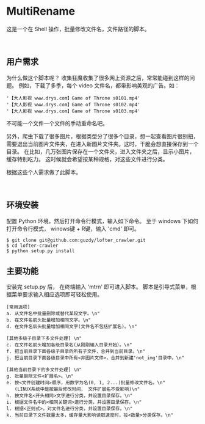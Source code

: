 MultiRename
============

这是一个在 Shell 操作，批量修改文件名，文件路径的脚本。

<br />

用户需求
-------
为什么做这个脚本呢？
收集狂魔收集了很多网上资源之后，常常能碰到这样的问题。
例如，下载了多季，每个 video 文件名，都带影响美观的广告。如：
```file_list
'【大人影视 www.drys.com】Game of Throne s0101.mp4'
'【大人影视 www.drys.com】Game of Throne s0102.mp4'
'【大人影视 www.drys.com】Game of Throne s0103.mp4'
```
不可能一个文件一个文件的手动重命名吧。

另外，爬虫下载了很多图片，根据类型分了很多个目录，想一起查看图片很别扭，
需要退出当前图片文件夹，在进入新图片文件夹。这时，干脆会想直接保存到一个目录。
在比如，几万张图片保存在一个文件夹，进入文件夹之后，显示小图片，缓存特别吃力。
这时候就会希望按某种规格，对这些文件进行分类。

根据这些个人需求做了此脚本。

<br />

环境安装
-------

配置 Python 环境，然后打开命令行模式，输入如下命令。
至于 windows 下如何打开命令行模式， winows键 + R键，输入 'cmd' 即可。

```shell
$ git clone git@github.com:guzdy/lofter_crawler.git
$ cd lofter-crawler
$ python setup.py install
```


主要功能
-------

安装完 setup.py 后， 在终端输入 'mtrn' 即可进入脚本。
脚本是引导式菜单，根据菜单要求输入相应选项即可轻松使用。


```shell
[常用选项] 
a. 从文件名中批量删除或替代某段文字。\n"
b. 在文件名前头批量增加相同文字。\n"
d. 在文件名后头批量增加相同文字(文件名不包括扩展名)。\n"

[其他多级子目录下多文件处理] \n"
c. 在文件名前头增加各级目录名(从刚刚输入目录开始）。\n"
f. 把当前目录下面各级子目录的所有子文件，合并到当前目录。\n"
j. 把当前目录下面各级目录中所有<非图片文件>，合并到新建'not_img'目录中。\n"

[其他当前目录下的多文件处理] \n"
g. 批量删除文件<扩展名>。\n"
e. 按<文件创建时间>顺序，用数字为名(0, 1, 2...)批量修改文件名。\n"
   (LINUX系统中是按最后修改时间， 文件扩展名不受影响)\n" 
h. 按文件名<开头相同>文字进行分类，并设置目录保存。\n"
i. 根据文件名中的<相同关键词>进行分类，并设置目录保存。\n"
l. 根据<正则式>，对文件名进行分类，并设置目录保存。\n"
k. 当前目录下文件数量太多，缓存量大影响读取速度时，按<数量>分类保存。\n"
```
